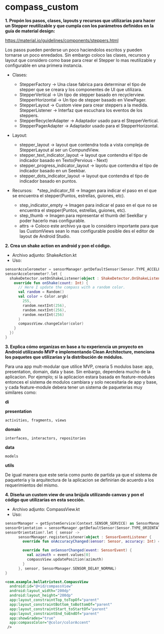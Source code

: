 # compass_custom

**1. Propón los pasos, clases, layouts y recursos que utilizarías para hacer un Stepper reutilizable y que cumpla con los parámetros definidos en la guía de material design:**

https://material.io/guidelines/components/steppers.html

Los pasos pueden perderse un poco haciendolos escritos y pueden tornarse un poco enredados. Sin embargo coloco las clases, recursos y layout que considero como base para crear el Stepper lo mas reutilizable y configurable en una primera instancia.

- Clases:    
    * StepperFactory -> Una clase fabrica para determinar el tipo de stepper que se creara y los componentes de UI que utilizara.    
    * StepperVertical -> Un tipo de stepper basado en recyclerview.    StepperHorizontal -> Un tipo de stepper basado en ViewPager.    
    * StepperLayout -> Custom view para crear steppers a la medida.    StepperListener -> Interfaz que escuchara los eventos de los steppers.    
    * StepperRecyclerAdapter -> Adaptador usado para el StepperVertical.
    * StepperPagerAdapter -> Adaptador usado para el StepperHorizontal.
    
- Layout:    
  * stepper_layout -> layout que contendra toda a vista compleja de StepperLayout al ser un CompundView.    
  * stepper_text_indicator_layout -> layout que contendra el tipo de indicador basado en Texto(Pervious - Next)    
  * stepper_progress_indicator_layout -> layotu que contendra el tipo de indicador basado en un Seekbar.    
  * stepper_dots_indicator_layout -> layout que contendra el tipo de indicador basado en puntos.

- Recursos:    
  *step_indicator_fill -> Imagen para indicar el paso en el que se encuentra el stepper(Puntos, estrellas, guiones, etc).    
  * step_indicator_empty -> Imagen para indicar el paso en el que no se encuentra el stepper(Puntos, estrellas, guiones, etc).    
  * step_thumb -> Imagen para representar el thumb del SeekBar y poder hacerlo mas configurable.    
  * attrs -> Coloco este archivo ya que lo considero importante para que las CustomViews sean lo mas configurable posible des el editor de layout de Android Studio.


**2. Crea un shake action en android y pon el código.**
- Archivo adjunto: ShakeAction.kt     
- Uso: 

```kotlin
sensorAccelerometer = sensorManager.getDefaultSensor(Sensor.TYPE_ACCELEROMETER)
sensorAccelerometer?.let {
  shakeDetector.setOnShakeListener(object : ShakeDetector.OnShakeListener {
    override fun onShake(count: Int) {
      // Here I update the compass with a random color.
      val random = Random()
      val color = Color.argb(
        255,
        random.nextInt(256),
        random.nextInt(256),
        random.nextInt(256)
      )
      compassView.changeColor(color)
    }
  })
}
```


**3. Explica cómo organizas en base a tu experiencia un proyecto en Android utilizando MVP e implementando Clean Architecture, menciona los paquetes que utilizarías y la distribución de módulos.** 

Para una app mult-modular que utilice MVP, crearia 5 modulos base: app, presentation, domain, data y base. Sin enbargo, dependera mucho de la aplicacion. Por ejemplo; si la aplicacion estara basada en feature-modules entonces el sistema de modulos cambiara y solo necesitaria de app y base, y cada feature-module debera tener un sistema de paqueterias muy similares como: 

**di** 

**presentation**

`activities, fragments, views`

**domain**

`interfaces, interactors, repositories`

**data**

`models`


**utils**


De igual manera que este seria como punto de partida ya que el sistema de paqueteria y la arquitectura de la aplicacion se definirian de acuerdo a los requerimientos del mismo.
       

**4. Diseña un custom view de una brújula utilizando canvas y pon el código que utilizarías en esta sección.**

- Archivo adjunto: CompassView.kt    
- Uso:
```kotlin
sensorManager = getSystemService(Context.SENSOR_SERVICE) as SensorManager
sensorOrientation = sensorManager.getDefaultSensor(Sensor.TYPE_ORIENTATION)
sensorOrientation?.let { sensor ->
      sensorManager.registerListener(object : SensorEventListener {
        override fun onAccuracyChanged(sensor: Sensor, accuracy: Int) = Unit

        override fun onSensorChanged(event: SensorEvent) {
          val azimuth = event.values[0]
          compassView.updatePosition(azimuth)
        }
      }, sensor, SensorManager.SENSOR_DELAY_NORMAL)
}
```

```xml
<com.example.bellatrixtest.CompassView
  android:id="@+id/compassView"
  android:layout_width="200dp"
  android:layout_height="200dp"
  app:layout_constraintTop_toTopOf="parent"
  app:layout_constraintBottom_toBottomOf="parent"
  app:layout_constraintStart_toStartOf="parent"
  app:layout_constraintEnd_toEndOf="parent"
  app:showGrades="true"
  app:compassColor="@color/colorAccent"
 />
 ```
